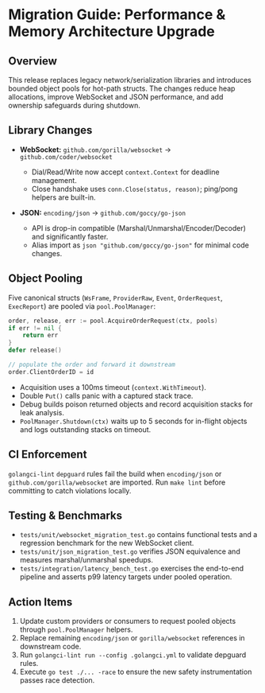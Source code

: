 # Migration Guide: Performance & Memory Architecture Upgrade

## Overview

This release replaces legacy network/serialization libraries and introduces bounded object pools for hot-path structs. The changes reduce heap allocations, improve WebSocket and JSON performance, and add ownership safeguards during shutdown.

## Library Changes

- **WebSocket:** `github.com/gorilla/websocket` → `github.com/coder/websocket`
  - Dial/Read/Write now accept `context.Context` for deadline management.
  - Close handshake uses `conn.Close(status, reason)`; ping/pong helpers are built-in.

- **JSON:** `encoding/json` → `github.com/goccy/go-json`
  - API is drop-in compatible (Marshal/Unmarshal/Encoder/Decoder) and significantly faster.
  - Alias import as `json "github.com/goccy/go-json"` for minimal code changes.

## Object Pooling

Five canonical structs (`WsFrame`, `ProviderRaw`, `Event`, `OrderRequest`, `ExecReport`) are pooled via `pool.PoolManager`:

```go
order, release, err := pool.AcquireOrderRequest(ctx, pools)
if err != nil {
    return err
}
defer release()

// populate the order and forward it downstream
order.ClientOrderID = id
```

- Acquisition uses a 100ms timeout (`context.WithTimeout`).
- Double `Put()` calls panic with a captured stack trace.
- Debug builds poison returned objects and record acquisition stacks for leak analysis.
- `PoolManager.Shutdown(ctx)` waits up to 5 seconds for in-flight objects and logs outstanding stacks on timeout.

## CI Enforcement

`golangci-lint` `depguard` rules fail the build when `encoding/json` or `github.com/gorilla/websocket` are imported. Run `make lint` before committing to catch violations locally.

## Testing & Benchmarks

- `tests/unit/websocket_migration_test.go` contains functional tests and a regression benchmark for the new WebSocket client.
- `tests/unit/json_migration_test.go` verifies JSON equivalence and measures marshal/unmarshal speedups.
- `tests/integration/latency_bench_test.go` exercises the end-to-end pipeline and asserts p99 latency targets under pooled operation.

## Action Items

1. Update custom providers or consumers to request pooled objects through `pool.PoolManager` helpers.
2. Replace remaining `encoding/json` or `gorilla/websocket` references in downstream code.
3. Run `golangci-lint run --config .golangci.yml` to validate depguard rules.
4. Execute `go test ./... -race` to ensure the new safety instrumentation passes race detection.
